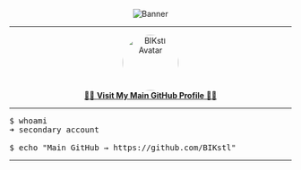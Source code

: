 <p align="center">
  <img src="https://readme-typing-svg.demolab.com?font=Fira+Code&size=24&duration=4000&pause=1000&color=F75151&center=true&vCenter=true&width=800&lines=⚠️+This+is+NOT+my+main+GitHub+account!;👨‍💻+Main:+https://github.com/BIKstl+👨‍💻;➡️+Click+the+link+below+to+visit+it..." alt="Banner" />
</p>

---

<p align="center">
  <a href="https://github.com/BIKstl" target="_blank">
    <img src="https://avatars.githubusercontent.com/BIKstl" width="100" style="border-radius: 50%;" alt="BIKstl Avatar" />
    <br />
    👨‍💻 <strong>Visit My Main GitHub Profile</strong> 👨‍💻
  </a>
</p>

---

<pre>
$ whoami
➜ secondary account

$ echo "Main GitHub → https://github.com/BIKstl"
</pre>

---

<p align="cent
